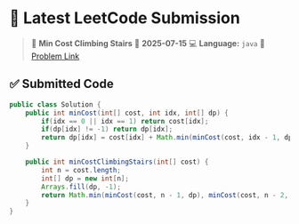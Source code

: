 # 🧠 Latest LeetCode Submission

> 📌 **Min Cost Climbing Stairs**
> 📅 **2025-07-15**
> 💻 **Language:** `java`
> 🔗 [Problem Link](https://leetcode.com/problems/min-cost-climbing-stairs/)

## ✅ Submitted Code

```java
public class Solution {
    public int minCost(int[] cost, int idx, int[] dp) {
        if(idx == 0 || idx == 1) return cost[idx];
        if(dp[idx] != -1) return dp[idx];
        return dp[idx] = cost[idx] + Math.min(minCost(cost, idx - 1, dp), minCost(cost, idx - 2, dp));
    }

    public int minCostClimbingStairs(int[] cost) {
        int n = cost.length;
        int[] dp = new int[n];
        Arrays.fill(dp, -1);
        return Math.min(minCost(cost, n - 1, dp), minCost(cost, n - 2, dp));
    }
}

```

<!-- Updated: 2025-07-16 07:39:48.486693 -->
